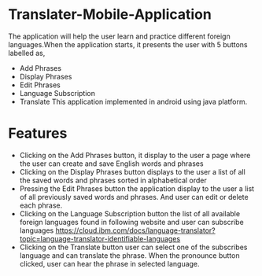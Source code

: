 # Translater-Mobile-Application
The application will help the user learn and practice different foreign languages.When the application starts, it presents the user with 5 buttons labelled as,

  - Add Phrases
  - Display Phrases
  - Edit Phrases
  - Language Subscription
  - Translate
  This application implemented in android using java platform.
# Features

  - Clicking on the Add Phrases button, it display to the user a page where the user
    can create and save English words and phrases
  - Clicking on the Display Phrases button displays to the user a list of all the saved words
    and phrases sorted in alphabetical order
  - Pressing the Edit Phrases button the application display to the user a list of all
    previously saved words and phrases. And user can edit or delete each phrase.
  - Clicking on the Language Subscription button the list of all available foreign languages
    found in following website and user can subscribe languages
https://cloud.ibm.com/docs/language-translator?topic=language-translator-identifiable-languages
  - Clicking on the Translate button user can select one of the subscribes language and can translate the phrase. When the pronounce button clicked, user can hear the phrase in selected language.
